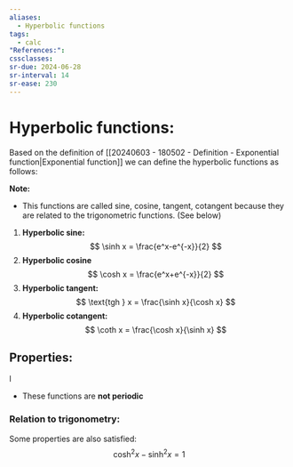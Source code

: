 ```yaml
---
aliases:
  - Hyperbolic functions
tags:
  - calc
"References:": 
cssclasses: 
sr-due: 2024-06-28
sr-interval: 14
sr-ease: 230
---
```

# Hyperbolic functions:

Based on the definition of [[20240603 - 180502 - Definition - Exponential function|Exponential function]] we can define the hyperbolic functions as follows: 

**Note:**
+ This functions are called sine, cosine, tangent, cotangent because they are related to the trigonometric functions. (See below)

1. **Hyperbolic sine:**
$$
\sinh x = \frac{e^x-e^{-x}}{2}
$$
2. **Hyperbolic cosine** 
$$
\cosh x = \frac{e^x+e^{-x}}{2}
$$
3. **Hyperbolic tangent:**
$$
\text{tgh } x = \frac{\sinh x}{\cosh x}
$$
4. **Hyperbolic cotangent:**
$$
\coth x = \frac{\cosh x}{\sinh x}
$$
## Properties:
l
+ These functions are **not periodic**
### Relation to trigonometry:
Some properties are also satisfied: 
$$
\cosh^2 x - \sinh^2 x = 1
$$

